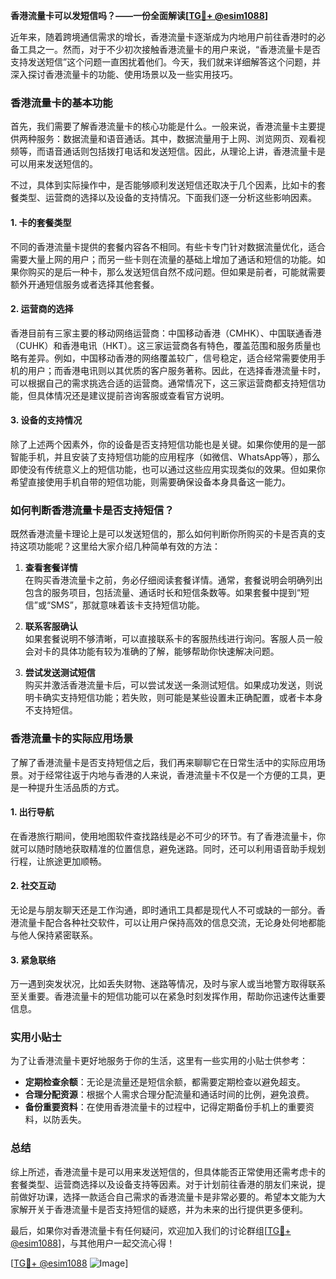 **香港流量卡可以发短信吗？——一份全面解读[[TG💪+ @esim1088](https://t.me/s/esim1088)]**

近年来，随着跨境通信需求的增长，香港流量卡逐渐成为内地用户前往香港时的必备工具之一。然而，对于不少初次接触香港流量卡的用户来说，“香港流量卡是否支持发送短信”这个问题一直困扰着他们。今天，我们就来详细解答这个问题，并深入探讨香港流量卡的功能、使用场景以及一些实用技巧。

### 香港流量卡的基本功能

首先，我们需要了解香港流量卡的核心功能是什么。一般来说，香港流量卡主要提供两种服务：数据流量和语音通话。其中，数据流量用于上网、浏览网页、观看视频等，而语音通话则包括拨打电话和发送短信。因此，从理论上讲，香港流量卡是可以用来发送短信的。

不过，具体到实际操作中，是否能够顺利发送短信还取决于几个因素，比如卡的套餐类型、运营商的选择以及设备的支持情况。下面我们逐一分析这些影响因素。

#### 1. 卡的套餐类型

不同的香港流量卡提供的套餐内容各不相同。有些卡专门针对数据流量优化，适合需要大量上网的用户；而另一些卡则在流量的基础上增加了通话和短信的功能。如果你购买的是后一种卡，那么发送短信自然不成问题。但如果是前者，可能就需要额外开通短信服务或者选择其他套餐。

#### 2. 运营商的选择

香港目前有三家主要的移动网络运营商：中国移动香港（CMHK）、中国联通香港（CUHK）和香港电讯（HKT）。这三家运营商各有特色，覆盖范围和服务质量也略有差异。例如，中国移动香港的网络覆盖较广，信号稳定，适合经常需要使用手机的用户；而香港电讯则以其优质的客户服务著称。因此，在选择香港流量卡时，可以根据自己的需求挑选合适的运营商。通常情况下，这三家运营商都支持短信功能，但具体情况还是建议提前咨询客服或查看官方说明。

#### 3. 设备的支持情况

除了上述两个因素外，你的设备是否支持短信功能也是关键。如果你使用的是一部智能手机，并且安装了支持短信功能的应用程序（如微信、WhatsApp等），那么即使没有传统意义上的短信功能，也可以通过这些应用实现类似的效果。但如果你希望直接使用手机自带的短信功能，则需要确保设备本身具备这一能力。

### 如何判断香港流量卡是否支持短信？

既然香港流量卡理论上是可以发送短信的，那么如何判断你所购买的卡是否真的支持这项功能呢？这里给大家介绍几种简单有效的方法：

1. **查看套餐详情**  
   在购买香港流量卡之前，务必仔细阅读套餐详情。通常，套餐说明会明确列出包含的服务项目，包括流量、通话时长和短信条数等。如果套餐中提到“短信”或“SMS”，那就意味着该卡支持短信功能。

2. **联系客服确认**  
   如果套餐说明不够清晰，可以直接联系卡的客服热线进行询问。客服人员一般会对卡的具体功能有较为准确的了解，能够帮助你快速解决问题。

3. **尝试发送测试短信**  
   购买并激活香港流量卡后，可以尝试发送一条测试短信。如果成功发送，则说明卡确实支持短信功能；若失败，则可能是某些设置未正确配置，或者卡本身不支持短信。

### 香港流量卡的实际应用场景

了解了香港流量卡是否支持短信之后，我们再来聊聊它在日常生活中的实际应用场景。对于经常往返于内地与香港的人来说，香港流量卡不仅是一个方便的工具，更是一种提升生活品质的方式。

#### 1. 出行导航

在香港旅行期间，使用地图软件查找路线是必不可少的环节。有了香港流量卡，你就可以随时随地获取精准的位置信息，避免迷路。同时，还可以利用语音助手规划行程，让旅途更加顺畅。

#### 2. 社交互动

无论是与朋友聊天还是工作沟通，即时通讯工具都是现代人不可或缺的一部分。香港流量卡配合各种社交软件，可以让用户保持高效的信息交流，无论身处何地都能与他人保持紧密联系。

#### 3. 紧急联络

万一遇到突发状况，比如丢失财物、迷路等情况，及时与家人或当地警方取得联系至关重要。香港流量卡的短信功能可以在紧急时刻发挥作用，帮助你迅速传达重要信息。

### 实用小贴士

为了让香港流量卡更好地服务于你的生活，这里有一些实用的小贴士供参考：

- **定期检查余额**：无论是流量还是短信余额，都需要定期检查以避免超支。
- **合理分配资源**：根据个人需求合理分配流量和通话时间的比例，避免浪费。
- **备份重要资料**：在使用香港流量卡的过程中，记得定期备份手机上的重要资料，以防丢失。

### 总结

综上所述，香港流量卡是可以用来发送短信的，但具体能否正常使用还需考虑卡的套餐类型、运营商选择以及设备支持等因素。对于计划前往香港的朋友们来说，提前做好功课，选择一款适合自己需求的香港流量卡是非常必要的。希望本文能为大家解开关于香港流量卡是否支持短信的疑惑，并为未来的出行提供更多便利。

最后，如果你对香港流量卡有任何疑问，欢迎加入我们的讨论群组[[TG💪+ @esim1088](https://t.me/s/esim1088)]，与其他用户一起交流心得！  

[[TG💪+ @esim1088](https://t.me/s/esim1088) ![Image](https://i.postimg.cc/4NQfJmqS/Snipaste-2025-05-13-00-14-12.png)]